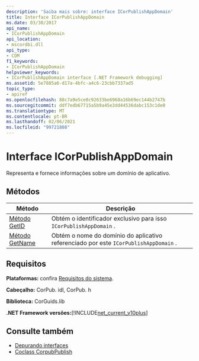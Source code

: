 ```yaml
---
description: 'Saiba mais sobre: interface ICorPublishAppDomain'
title: Interface ICorPublishAppDomain
ms.date: 03/30/2017
api_name:
- ICorPublishAppDomain
api_location:
- mscordbi.dll
api_type:
- COM
f1_keywords:
- ICorPublishAppDomain
helpviewer_keywords:
- ICorPublishAppDomain interface [.NET Framework debugging]
ms.assetid: 5e7885a6-d17a-4bfc-a4c6-23cbb7337ad5
topic_type:
- apiref
ms.openlocfilehash: 88c7a9e5ce0c92633be6968a16b69ec144b2747b
ms.sourcegitcommit: ddf7edb67715a5b9a45e3dd44536dabc153c1de0
ms.translationtype: MT
ms.contentlocale: pt-BR
ms.lasthandoff: 02/06/2021
ms.locfileid: "99721808"
---
```

# <a name="icorpublishappdomain-interface"></a>Interface ICorPublishAppDomain

Representa e fornece informações sobre um domínio de aplicativo.  
  
## <a name="methods"></a>Métodos  
  
|Método|Descrição|  
|------------|-----------------|  
|[Método GetID](icorpublishappdomain-getid-method.md)|Obtém o identificador exclusivo para isso `ICorPublishAppDomain` .|  
|[Método GetName](icorpublishappdomain-getname-method.md)|Obtém o nome do domínio do aplicativo referenciado por este `ICorPublishAppDomain` .|  
  
## <a name="requirements"></a>Requisitos  

 **Plataformas:** confira [Requisitos do sistema](../../get-started/system-requirements.md).  
  
 **Cabeçalho:** CorPub. idl, CorPub. h  
  
 **Biblioteca:** CorGuids.lib  
  
 **.NET Framework versões:**[!INCLUDE[net_current_v10plus](../../../../includes/net-current-v10plus-md.md)]  
  
## <a name="see-also"></a>Consulte também

- [Depurando interfaces](debugging-interfaces.md)
- [Coclass CorpubPublish](corpubpublish-coclass.md)
